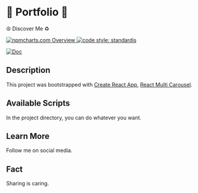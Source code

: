 # 🎋 Portfolio 📲
☮️ Discover Me ♻️

<a href="https://npmcharts.com">
    <img src="https://img.shields.io/badge/-npmcharts-red" alt="npmcharts.com Overview" />
</a>

<a href="https://standardjs.com">
  <img src="https://img.shields.io/badge/code_style-standardjs-cccc44.svg" alt="code style: standardjs">
</a>

[![Doc](https://img.shields.io/badge/App-Portfolio-green)](http://aldofwi.github.io/portfolio)


## Description

This project was bootstrapped with 
[Create React App](https://github.com/facebook/create-react-app),
[React Multi Carousel](https://github.com/YIZHUANG/react-multi-carousel).


## Available Scripts

In the project directory, you can do whatever you want.

## Learn More

Follow me on social media.

## Fact

Sharing is caring.